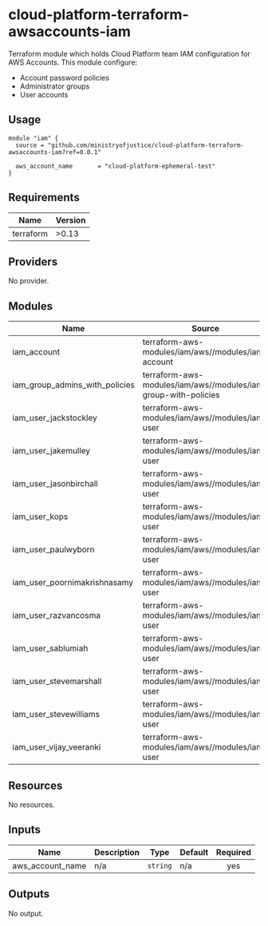 # cloud-platform-terraform-awsaccounts-iam

Terraform module which holds Cloud Platform team IAM configuration for AWS Accounts. This module configure:

- Account password policies
- Administrator groups
- User accounts

## Usage

```hcl
module "iam" {
  source = "github.com/ministryofjustice/cloud-platform-terraform-awsaccounts-iam?ref=0.0.1"

  aws_account_name       = "cloud-platform-ephemeral-test"
}
```

<!--- BEGIN_TF_DOCS --->
## Requirements

| Name | Version |
|------|---------|
| terraform | >0.13 |

## Providers

No provider.

## Modules

| Name | Source | Version |
|------|--------|---------|
| iam_account | terraform-aws-modules/iam/aws//modules/iam-account | ~> 3.0 |
| iam_group_admins_with_policies | terraform-aws-modules/iam/aws//modules/iam-group-with-policies | ~> 3.0 |
| iam_user_jackstockley | terraform-aws-modules/iam/aws//modules/iam-user | ~> 3.0 |
| iam_user_jakemulley | terraform-aws-modules/iam/aws//modules/iam-user | ~> 3.0 |
| iam_user_jasonbirchall | terraform-aws-modules/iam/aws//modules/iam-user | ~> 3.0 |
| iam_user_kops | terraform-aws-modules/iam/aws//modules/iam-user | ~> 3.0 |
| iam_user_paulwyborn | terraform-aws-modules/iam/aws//modules/iam-user | ~> 3.0 |
| iam_user_poornimakrishnasamy | terraform-aws-modules/iam/aws//modules/iam-user | ~> 3.0 |
| iam_user_razvancosma | terraform-aws-modules/iam/aws//modules/iam-user | ~> 3.0 |
| iam_user_sablumiah | terraform-aws-modules/iam/aws//modules/iam-user | ~> 3.0 |
| iam_user_stevemarshall | terraform-aws-modules/iam/aws//modules/iam-user | ~> 3.0 |
| iam_user_stevewilliams | terraform-aws-modules/iam/aws//modules/iam-user | ~> 3.0 |
| iam_user_vijay_veeranki | terraform-aws-modules/iam/aws//modules/iam-user | ~> 3.0 |

## Resources

No resources.

## Inputs

| Name | Description | Type | Default | Required |
|------|-------------|------|---------|:--------:|
| aws\_account\_name | n/a | `string` | n/a | yes |

## Outputs

No output.

<!--- END_TF_DOCS --->
